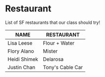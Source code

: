 # Restaurant
List of SF restaurants that our class should try!

 NAME | RESTAURANT
---|---
Lisa Leese | Flour + Water
Flory Alano | Mister 
Heidi Shimek | Delarosa
Justin Chan | Tony's Cable Car
